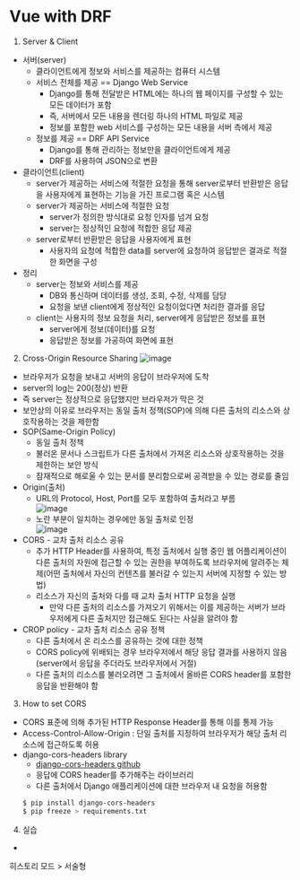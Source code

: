# Vue with DRF
1. Server & Client
- 서버(server)
  - 클라이언트에게 정보와 서비스를 제공하는 컴퓨터 시스템
  - 서비스 전체를 제공 == Django Web Service
    - Django를 통해 전달받은 HTML에는 하나의 웹 페이지를 구성할 수 있는 모든 데이터가 포함
    - 즉, 서버에서 모든 내용을 렌더링 하나의 HTML 파일로 제공
    - 정보를 포함한 web 서비스를 구성하는 모든 내용을 서버 측에서 제공
  - 정보를 제공 == DRF API Service
    - Django를 통해 관리하는 정보만을 클라이언트에게 제공
    - DRF를 사용하여 JSON으로 변환
- 클라이언트(client)
  - server가 제공하는 서비스에 적절한 요청을 통해 server로부터 반환받은 응답을 사용자에게 표현하는 기능을 가진 프로그램 혹은 시스템
  - server가 제공하는 서비스에 적절한 요청
    - server가 정의한 방식대로 요청 인자를 넘겨 요청
    - server는 정상적인 요청에 적합한 응답 제공
  - server로부터 반환받은 응답을 사용자에게 표현
    - 사용자의 요청에 적합한 data를 server에 요청하여 응답받은 결과로 적절한 화면을 구성
- 정리
  - server는 정보와 서비스를 제공
    - DB와 통신하며 데이터를 생성, 조회, 수정, 삭제를 담당
    - 요청을 보낸 client에게 정상적인 요청이었다면 처리한 결과를 응답
  - client는 사용자의 정보 요청을 처리, server에게 응답받은 정보를 표현
    - server에게 정보(데이터)를 요청
    - 응답받은 정보를 가공하여 화면에 표현

2. Cross-Origin Resource Sharing
![image](https://github.com/hyuna333/git-prac/assets/122499274/3bb24780-2ff0-4e07-94df-2e7b5a3230a2)
- 브라우저가 요청을 보내고 서버의 응답이 브라우저에 도착
- server의 log는 200(정상) 반환
- 즉 server는 정상적으로 응답했지만 브라우저가 막은 것
- 보안상의 이유로 브라우저는 동일 출처 정책(SOP)에 의해 다른 출처의 리소스와 상호작용하는 것을 제한함
- SOP(Same-Origin Policy)
  - 동일 출처 정책
  - 불러온 문서나 스크립트가 다른 출처에서 가져온 리소스와 상호작용하는 것을 제한하는 보안 방식
  - 잠재적으로 해로울 수 있는 문서를 분리함으로써 공격받을 수 있는 경로를 줄임
- Origin(출처)
  - URL의 Protocol, Host, Port를 모두 포함하여 출처라고 부름  
![image](https://github.com/hyuna333/git-prac/assets/122499274/4dcf8107-888b-4cfb-8db8-107543e2ff95)
  - 노란 부분이 일치하는 경우에만 동일 출처로 인정  
![image](https://github.com/hyuna333/git-prac/assets/122499274/ad035feb-e9be-4d7d-acbf-71e257d527b1)
- CORS - 교차 출처 리소스 공유
  - 추가 HTTP Header를 사용하여, 특정 출처에서 실행 중인 웹 어플리케이션이 다른 출처의 자원에 접근할 수 있는 권한을 부여하도록 브라우저에 알려주는 체제(어떤 출처에서 자신의 컨텐츠를 불러갈 수 있는지 서버에 지정할 수 있는 방법)
  - 리소스가 자신의 출처와 다를 때 교차 출처 HTTP 요청을 실행
    - 만약 다른 출처의 리소스를 가져오기 위해서는 이를 제공하는 서버가 브라우저에게 다른 출처지만 접근해도 된다는 사실을 알려야 함
- CROP policy - 교차 출처 리소스 공유 정책
  - 다른 출처에서 온 리소스를 공유하는 것에 대한 정책
  - CORS policy에 위배되는 경우 브라우저에서 해당 응답 결과를 사용하지 않음(server에서 응답을 주더라도 브라우저에서 거절)
  - 다른 출처의 리소스를 불러오려면 그 출처에서 올바른 CORS header를 포함한 응답을 반환해야 함

3. How to set CORS
- CORS 표준에 의해 추가된 HTTP Response Header를 통해 이를 통제 가능
- Access-Control-Allow-Origin : 단일 출처를 지정하여 브라우저가 해당 출처 리소스에 접근하도록 허용
- django-cors-headers library
  - [django-cors-headers github](https://github.com/adamchainz/django-cors-headers)
  - 응답에 CORS header를 추가해주는 라이브러리
  - 다른 출처에서 Django 애플리케이션에 대한 브라우저 내 요청을 허용함
  ```bash
  $ pip install django-cors-headers
  $ pip freeze > requirements.txt
  ```

4. 실습
- 
히스토리 모드 > 서술형
